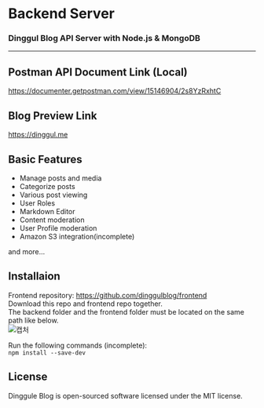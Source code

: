 # Backend Server
### Dinggul Blog API Server with Node.js &amp; MongoDB
------
## Postman API Document Link (Local)
<https://documenter.getpostman.com/view/15146904/2s8YzRxhtC>

## Blog Preview Link
<https://dinggul.me>

## Basic Features
+ Manage posts and media
+ Categorize posts
+ Various post viewing
+ User Roles
+ Markdown Editor
+ Content moderation
+ User Profile moderation
+ Amazon S3 integration(incomplete)

and more...

## Installaion
Frontend repository: <https://github.com/dinggulblog/frontend> <br>
Download this repo and frontend repo together.<br>
The backend folder and the frontend folder must be located on the same path like below.<br>
![캡처](https://user-images.githubusercontent.com/56054637/206503039-3351861d-b55c-4146-a781-dbde6cdc32cd.PNG)

Run the following commands (incomplete):<br>
``` npm install --save-dev ```

## License
Dinggule Blog is open-sourced software licensed under the MIT license.
